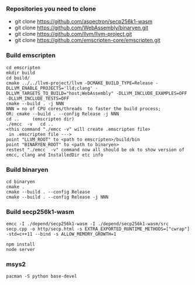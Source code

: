 

### Repositories you need to clone

* git clone https://github.com/aspectron/secp256k1-wasm
* git clone https://github.com/WebAssembly/binaryen.git 
* git clone https://github.com/llvm/llvm-project.git
* git clone https://github.com/emscripten-core/emscripten.git


### Build emscripten
```
cd emscripten
mkdir build
cd build/
cmake ../../llvm-project/llvm -DCMAKE_BUILD_TYPE=Release -DLLVM_ENABLE_PROJECTS='lld;clang' -DLLVM_TARGETS_TO_BUILD="host;WebAssembly" -DLLVM_INCLUDE_EXAMPLES=OFF -DLLVM_INCLUDE_TESTS=OFF
cmake --build . -j NNN
NNN = no of CPU cores/threads  to faster the build process;
OR: cmake --build . --config Release -j NNN
cd ..     (emscripten dir)
./emcc  -v   cd ..
<this command "./emcc -v" will create .emscripten file>
 in .emscripten file ---> 
point "LLVM_ROOT" to <path to emscripten>/build/bin
point "BINARYEN_ROOT" to <path to binaryen>
restest "./emcc  -v" command now all should be ok to show version of emcc, clang and InstalledDir etc info
```

### Build binaryen
```
cd binaryen
cmake .
cmake --build . --config Release
cmake --build . --config Release -j NNN
```

### Build secp256k1-wasm
```
emcc -I ./depend/secp256k1-wasm -I ./depend/secp256k1-wasm/src secp.cpp -o http/secp.html -s EXTRA_EXPORTED_RUNTIME_METHODS=["cwrap"] -std=c++11 --bind -s ALLOW_MEMORY_GROWTH=1

npm install
node server
```

### msys2
```
pacman -S python base-devel
```
